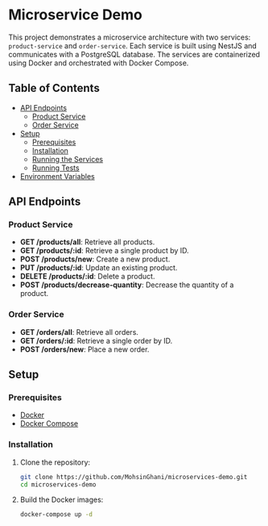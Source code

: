 # Microservice Demo

This project demonstrates a microservice architecture with two services: `product-service` and `order-service`. Each service is built using NestJS and communicates with a PostgreSQL database. The services are containerized using Docker and orchestrated with Docker Compose.

## Table of Contents

- [API Endpoints](#api-endpoints)
  - [Product Service](#product-service)
  - [Order Service](#order-service)
- [Setup](#setup)
  - [Prerequisites](#prerequisites)
  - [Installation](#installation)
  - [Running the Services](#running-the-services)
  - [Running Tests](#running-tests)
- [Environment Variables](#environment-variables)

## API Endpoints

### Product Service

- **GET /products/all**: Retrieve all products.
- **GET /products/:id**: Retrieve a single product by ID.
- **POST /products/new**: Create a new product.
- **PUT /products/:id**: Update an existing product.
- **DELETE /products/:id**: Delete a product.
- **POST /products/decrease-quantity**: Decrease the quantity of a product.

### Order Service

- **GET /orders/all**: Retrieve all orders.
- **GET /orders/:id**: Retrieve a single order by ID.
- **POST /orders/new**: Place a new order.

## Setup

### Prerequisites

- [Docker](https://www.docker.com/get-started)
- [Docker Compose](https://docs.docker.com/compose/install/)

### Installation

1. Clone the repository:

   ```sh
   git clone https://github.com/MohsinGhani/microservices-demo.git
   cd microservices-demo

   ```

2. Build the Docker images:
   ```sh
   docker-compose up -d
   ```
